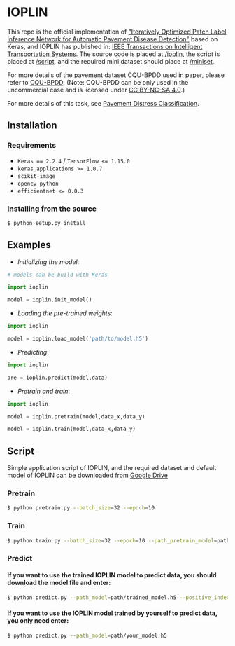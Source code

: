 # IOPLIN 
This repo is the official implementation of ["Iteratively Optimized Patch Label Inference Network for Automatic Pavement Disease Detection"](https://ieeexplore.ieee.org/abstract/document/9447759) based on Keras, and IOPLIN has published in: [IEEE Transactions on Intelligent Transportation Systems](https://ieeexplore.ieee.org/xpl/RecentIssue.jsp?punumber=6979). The source code is placed at [/ioplin](https://github.com/DearCaat/ioplin/tree/main/ioplin), the script is placed at [/script](https://github.com/DearCaat/ioplin/tree/main/script), and the required mini dataset should place at [/miniset](https://github.com/DearCaat/ioplin/tree/main/miniset).

For more details of the pavement dataset CQU-BPDD used in paper, please refer to [CQU-BPDD](https://github.com/DearCaat/CQU-BPDD).
 (Note: CQU-BPDD can be only used in the uncommercial case and is licensed under [CC BY-NC-SA 4.0](https://creativecommons.org/licenses/by-nc-sa/4.0/).)

For more details of this task, see [Pavement Distress Classification](https://github.com/DearCaat/Pavement-Distress-Classification).

## Installation

### Requirements

* `Keras == 2.2.4` / `TensorFlow <= 1.15.0`
* `keras_applications >= 1.0.7`
* `scikit-image`
* `opencv-python`
* `efficientnet <= 0.0.3`

### Installing from the source

```bash
$ python setup.py install
```

## Examples
* *Initializing the model*:

```python
# models can be build with Keras

import ioplin

model = ioplin.init_model()  

```

* *Loading the pre-trained weights*:

```python
import ioplin

model = ioplin.load_model('path/to/model.h5')
```

* *Predicting*:

```python
import ioplin

pre = ioplin.predict(model,data)
```

* *Pretrain and train*:

```python
import ioplin

model = ioplin.pretrain(model,data_x,data_y)

model = ioplin.train(model,data_x,data_y)
```

## Script
Simple application script of IOPLIN, and the required dataset and default model of IOPLIN can be downloaded from [Google Drive](https://drive.google.com/drive/folders/1eNu3IJ_N4ND3rlvuADsQd19wTIxE_T9Y?usp=sharing)
### Pretrain
```bash
$ python pretrain.py --batch_size=32 --epoch=10
```
### Train
```bash
$ python train.py --batch_size=32 --epoch=10 --path_pretrain_model=path/pretrain_model.h5
```
### Predict

#### If you want to use the trained IOPLIN model to predict data, you should download the model file and  enter:
```bash
$ python predict.py --path_model=path/trained_model.h5 --positive_index=0 
```
#### If you want to use the IOPLIN model trained by yourself to predict data, you only need enter:
```bash
$ python predict.py --path_model=path/your_model.h5
```
